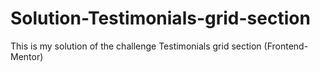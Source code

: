# Solution-Testimonials-grid-section
This is my solution of the challenge Testimonials grid section (Frontend-Mentor)
